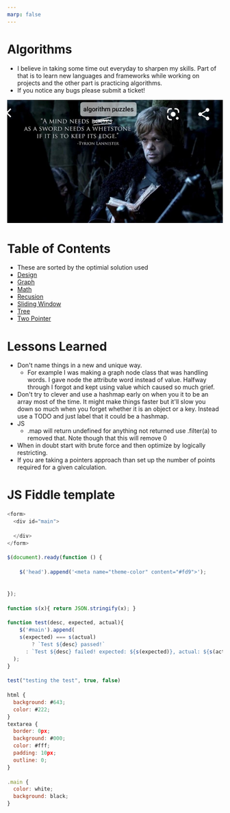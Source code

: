 ```yaml
---
marp: false
---
```


# Algorithms 
- I believe in taking some time out everyday to sharpen my skills. Part of that is to learn new languages and frameworks while working on projects and the other part is practicing algorithms. 
- If you notice any bugs please submit a ticket!




![img](img/sharpen.jpg)

# Table of Contents
- These are sorted by the optimial solution used
- [Design](https://github.com/frankhli843/algorithms/tree/master/Challenges/General%20Challenges/Design)
- [Graph](https://github.com/frankhli843/algorithms/tree/master/Challenges/General%20Challenges/Graph)
- [Math](https://github.com/frankhli843/algorithms/tree/master/Challenges/General%20Challenges/Math)
- [Recusion](https://github.com/frankhli843/algorithms/tree/master/Challenges/General%20Challenges/Recusion)
- [Sliding Window](https://github.com/frankhli843/algorithms/tree/master/Challenges/General%20Challenges/Sliding%20Window)
- [Tree](https://github.com/frankhli843/algorithms/tree/master/Challenges/General%20Challenges/Tree)
- [Two Pointer](https://github.com/frankhli843/algorithms/tree/master/Challenges/General%20Challenges/Two%20Pointer)

# Lessons Learned
- Don't name things in a new and unique way. 
    - For example I was making a graph node class that was handling words. I gave node the attribute word instead of value. Halfway through I forgot and kept using value which caused so much grief.
- Don't try to clever and use a hashmap early on when you it to be an array most of the time. It might make things faster but it'll slow you down so much when you forget whether it is an object or a key. Instead use a TODO and just label that it could be a hashmap.
- JS
    - .map will return undefined for anything not returned use .filter(a) to removed that. Note though that this will remove 0
- When in doubt start with brute force and then optimize by logically restricting.
- If you are taking a pointers approach than set up the number of points required for a given calculation.

# JS Fiddle template
```js
<form>
  <div id="main">
  
  </div>
</form>

$(document).ready(function () {

    $('head').append('<meta name="theme-color" content="#fd9">');
    

});

function s(x){ return JSON.stringify(x); }

function test(desc, expected, actual){
	$('#main').append(
  	s(expected) === s(actual)
    	? `Test ${desc} passed!`
      : `Test ${desc} failed! expected: ${s(expected)}, actual: ${s(actual)}`
  );
}

test("testing the test", true, false)

html {
  background: #643;
  color: #222;
}
textarea {
  border: 0px;
  background: #000;
  color: #fff;
  padding: 10px;
  outline: 0;
}

.main {
  color: white;
  background: black;
}
```
